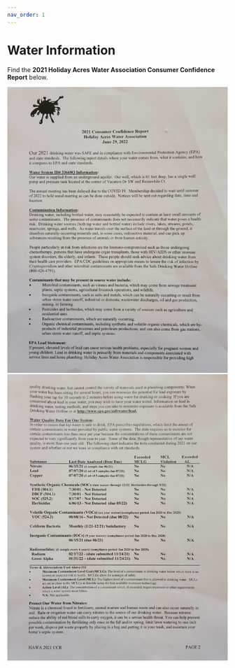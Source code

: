 ```yaml
---
nav_order: 1
---
```

# Water Information

Find the **2021 Holiday Acres Water Association Consumer Confidence Report** below.

<img src="docs/HAWA_Report_1_of_2.jpg" alt="HAWA Report 1 of 2">
<img src="docs/HAWA_Report_2_of_2.jpg" alt="HAWA Report 2 of 2">
